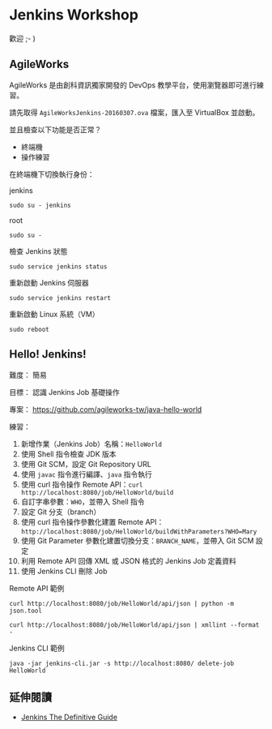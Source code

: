 # Jenkins Workshop

歡迎 ;- )

## AgileWorks

AgileWorks 是由創科資訊獨家開發的 DevOps 教學平台，使用瀏覽器即可進行練習。

請先取得 `AgileWorksJenkins-20160307.ova` 檔案，匯入至 VirtualBox 並啟動。

並且檢查以下功能是否正常？

* 終端機
* 操作練習

在終端機下切換執行身份：

jenkins

```
sudo su - jenkins
```

root

```
sudo su -
```

檢查 Jenkins 狀態

```
sudo service jenkins status
```

重新啟動 Jenkins 伺服器

```
sudo service jenkins restart
```

重新啟動 Linux 系統（VM）

```
sudo reboot
```

## Hello! Jenkins!

難度：
簡易

目標：
認識 Jenkins Job 基礎操作

專案：
https://github.com/agileworks-tw/java-hello-world

練習：

1. 新增作業（Jenkins Job）名稱：`HelloWorld`
2. 使用 Shell 指令檢查 JDK 版本
3. 使用 Git SCM，設定 Git Repository URL
4. 使用 `javac` 指令進行編譯、`java` 指令執行
5. 使用 curl 指令操作 Remote API：`curl http://localhost:8080/job/HelloWorld/build`
6. 自訂字串參數：`WHO`，並帶入 Shell 指令
7. 設定 Git 分支（branch）
8. 使用 curl 指令操作參數化建置 Remote API：`http://localhost:8080/job/HelloWorld/buildWithParameters?WHO=Mary`
9. 使用 Git Parameter 參數化建置切換分支：`BRANCH_NAME`，並帶入 Git SCM 設定
10. 利用 Remote API 回傳 XML 或 JSON 格式的 Jenkins Job 定義資料
11. 使用 Jenkins CLI 刪除 Job

Remote API 範例

```
curl http://localhost:8080/job/HelloWorld/api/json | python -m json.tool
```

```
curl http://localhost:8080/job/HelloWorld/api/json | xmllint --format -
```

Jenkins CLI 範例

```
java -jar jenkins-cli.jar -s http://localhost:8080/ delete-job HelloWorld
```

## 延伸閱讀

* [Jenkins The Definitive Guide](http://www.bogotobogo.com/DevOps/Jenkins/images/Intro_install/jenkins-the-definitive-guide.pdf)

